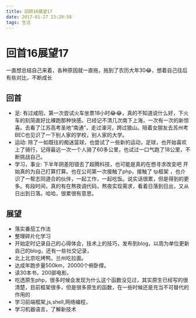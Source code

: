 ```yaml
---
title: 回顾16展望17
date: 2017-01-27 23:29:58
tags: 生活
---
```

# 回首16展望17
 一直想总结自己来着，各种原因就一直拖，拖到了农历大年30😂，想着自己往后有些对比，不断成长
## 回首
* 足: 有过咸阳，第一次尝试火车坐票18小时😂😂，真的不知道说什么好，下火车的刻简直好比裸跑那种快感。已经记不清几次南下上海，一次有一次的新惊喜。去看了江苏高考圣地“南通”，走过濠河，跨过狼山。陪着女朋友去苏州考BEC也见识了一下别人家的学校，别人家的大学。
*  运动: 除了一如既往的痴迷篮球，也尝试了一些新的运动，足球，也开始喜欢上了骑行，记得最远一次一个人骑了60多公里，也试过一口气跑了18公里，不断挑战自己。
*  学习，事业: 下半年阴差阳错去了超腾科技，也可能是真的在想寻求改变吧 开始真的为自己打算打算。也在公司第一次接触了php，接触了 tp框架 ，也介识了一帮志同道合的伙伴，一起工作，一起吃饭。说实话很累，但是得到的更多。有段时间，真的有在熬夜调代码，熬夜实现需求，看着日落到日出，又从日出到日落。哈哈，很累很有意思。

## 展望
*  落实番茄工作法
*  整理碎片化学习
* 开始定时记录自己的心得体会，技术上的技巧，发布到blog，以周为单位更新自己的blog，还有一些社交记录，
*  北上北京吃烤鸭，兰州吃拉面。
*  达成年跑步量500km，20000个俯卧撑。
*  读30本书，200部电影。
*  吃透原生php，很多时候会发现为什么这个函数没见过，其实原生已经写的很清楚，目前框架很多，但是很多原生的函数，在一些时候还是充当不可替代的作用的
*  学习前端框架,js,shell,网络编程，
*  学习机器语言，了解新技术
 
